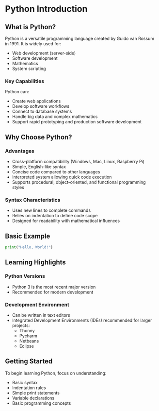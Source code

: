 # Python Introduction

## What is Python?

Python is a versatile programming language created by Guido van Rossum in 1991. It is widely used for:

- Web development (server-side)
- Software development
- Mathematics
- System scripting

### Key Capabilities

Python can:
- Create web applications
- Develop software workflows
- Connect to database systems
- Handle big data and complex mathematics
- Support rapid prototyping and production software development

## Why Choose Python?

### Advantages
- Cross-platform compatibility (Windows, Mac, Linux, Raspberry Pi)
- Simple, English-like syntax
- Concise code compared to other languages
- Interpreted system allowing quick code execution
- Supports procedural, object-oriented, and functional programming styles

### Syntax Characteristics
- Uses new lines to complete commands
- Relies on indentation to define code scope
- Designed for readability with mathematical influences

## Basic Example

```python
print("Hello, World!")
```

## Learning Highlights

### Python Versions
- Python 3 is the most recent major version
- Recommended for modern development

### Development Environment
- Can be written in text editors
- Integrated Development Environments (IDEs) recommended for larger projects:
  - Thonny
  - Pycharm
  - Netbeans
  - Eclipse

## Getting Started

To begin learning Python, focus on understanding:
- Basic syntax
- Indentation rules
- Simple print statements
- Variable declarations
- Basic programming concepts